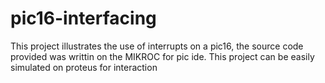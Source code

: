 # pic16-interfacing
This project illustrates the use of interrupts on a pic16,
the source code provided was writtin on the MIKROC for pic ide.
This project can be easily simulated on proteus for interaction 
